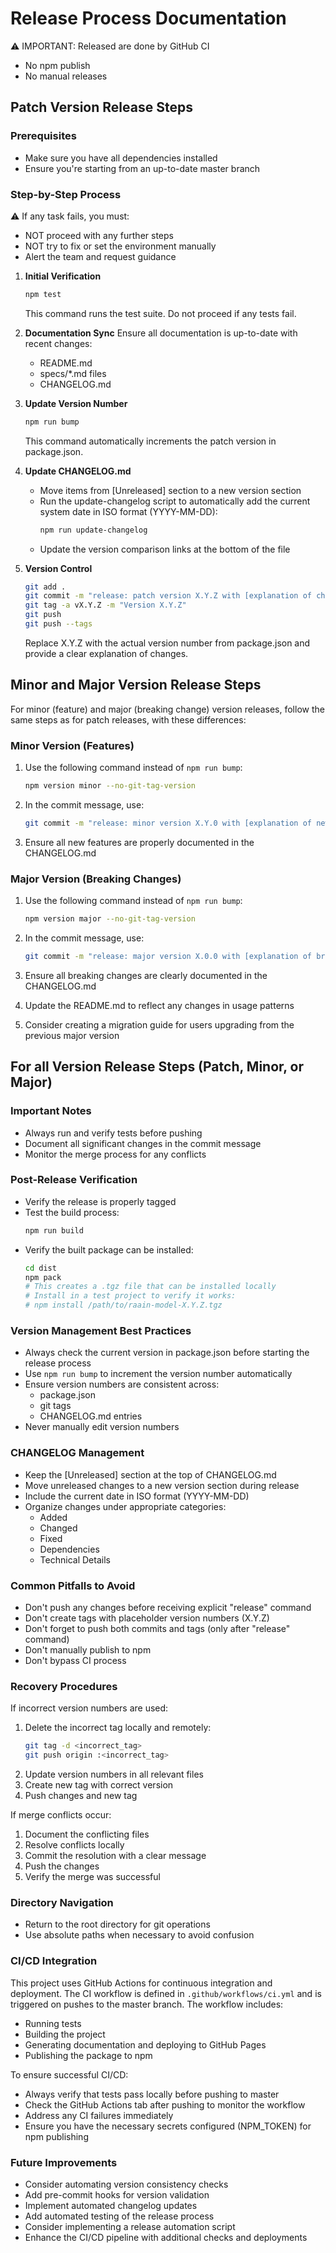 # Release Process Documentation

⚠️ IMPORTANT: Released are done by GitHub CI

- No npm publish
- No manual releases

## Patch Version Release Steps

### Prerequisites

- Make sure you have all dependencies installed
- Ensure you're starting from an up-to-date master branch

### Step-by-Step Process

⚠️ If any task fails, you must:

- NOT proceed with any further steps
- NOT try to fix or set the environment manually
- Alert the team and request guidance

1. **Initial Verification**
   ```bash
   npm test
   ```
   This command runs the test suite. Do not proceed if any tests fail.

2. **Documentation Sync**
   Ensure all documentation is up-to-date with recent changes:
    - README.md
    - specs/*.md files
    - CHANGELOG.md

3. **Update Version Number**
   ```bash
   npm run bump
   ```
   This command automatically increments the patch version in package.json.

4. **Update CHANGELOG.md**
    - Move items from [Unreleased] section to a new version section
    - Run the update-changelog script to automatically add the current system date in ISO format (YYYY-MM-DD):
      ```bash
      npm run update-changelog
      ```
    - Update the version comparison links at the bottom of the file

5. **Version Control**
   ```bash
   git add .
   git commit -m "release: patch version X.Y.Z with [explanation of changes]"
   git tag -a vX.Y.Z -m "Version X.Y.Z"
   git push
   git push --tags
   ```
   Replace X.Y.Z with the actual version number from package.json and provide a clear explanation of changes.

## Minor and Major Version Release Steps

For minor (feature) and major (breaking change) version releases, follow the same steps as for patch releases, with
these differences:

### Minor Version (Features)

1. Use the following command instead of `npm run bump`:
   ```bash
   npm version minor --no-git-tag-version
   ```

2. In the commit message, use:
   ```bash
   git commit -m "release: minor version X.Y.0 with [explanation of new features]"
   ```

3. Ensure all new features are properly documented in the CHANGELOG.md

### Major Version (Breaking Changes)

1. Use the following command instead of `npm run bump`:
   ```bash
   npm version major --no-git-tag-version
   ```

2. In the commit message, use:
   ```bash
   git commit -m "release: major version X.0.0 with [explanation of breaking changes]"
   ```

3. Ensure all breaking changes are clearly documented in the CHANGELOG.md
4. Update the README.md to reflect any changes in usage patterns
5. Consider creating a migration guide for users upgrading from the previous major version

## For all Version Release Steps (Patch, Minor, or Major)

### Important Notes

- Always run and verify tests before pushing
- Document all significant changes in the commit message
- Monitor the merge process for any conflicts

### Post-Release Verification

- Verify the release is properly tagged
- Test the build process:
  ```bash
  npm run build
  ```
- Verify the built package can be installed:
  ```bash
  cd dist
  npm pack
  # This creates a .tgz file that can be installed locally
  # Install in a test project to verify it works:
  # npm install /path/to/raain-model-X.Y.Z.tgz
  ```

### Version Management Best Practices

- Always check the current version in package.json before starting the release process
- Use `npm run bump` to increment the version number automatically
- Ensure version numbers are consistent across:
    - package.json
    - git tags
    - CHANGELOG.md entries
- Never manually edit version numbers

### CHANGELOG Management

- Keep the [Unreleased] section at the top of CHANGELOG.md
- Move unreleased changes to a new version section during release
- Include the current date in ISO format (YYYY-MM-DD)
- Organize changes under appropriate categories:
    - Added
    - Changed
    - Fixed
    - Dependencies
    - Technical Details

### Common Pitfalls to Avoid

- Don't push any changes before receiving explicit "release" command
- Don't create tags with placeholder version numbers (X.Y.Z)
- Don't forget to push both commits and tags (only after "release" command)
- Don't manually publish to npm
- Don't bypass CI process

### Recovery Procedures

If incorrect version numbers are used:

1. Delete the incorrect tag locally and remotely:
   ```bash
   git tag -d <incorrect_tag>
   git push origin :<incorrect_tag>
   ```
2. Update version numbers in all relevant files
3. Create new tag with correct version
4. Push changes and new tag

If merge conflicts occur:

1. Document the conflicting files
2. Resolve conflicts locally
3. Commit the resolution with a clear message
4. Push the changes
5. Verify the merge was successful

### Directory Navigation

- Return to the root directory for git operations
- Use absolute paths when necessary to avoid confusion

### CI/CD Integration

This project uses GitHub Actions for continuous integration and deployment. The CI workflow is defined in
`.github/workflows/ci.yml` and is triggered on pushes to the master branch. The workflow includes:

- Running tests
- Building the project
- Generating documentation and deploying to GitHub Pages
- Publishing the package to npm

To ensure successful CI/CD:

- Always verify that tests pass locally before pushing to master
- Check the GitHub Actions tab after pushing to monitor the workflow
- Address any CI failures immediately
- Ensure you have the necessary secrets configured (NPM_TOKEN) for npm publishing

### Future Improvements

- Consider automating version consistency checks
- Add pre-commit hooks for version validation
- Implement automated changelog updates
- Add automated testing of the release process
- Consider implementing a release automation script
- Enhance the CI/CD pipeline with additional checks and deployments
